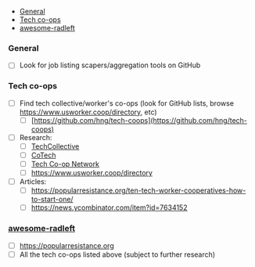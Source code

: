 - [General](#general)
- [Tech co-ops](#tech-co-ops)
- [awesome-radleft](#awesome-radleft)

### General

- [ ] Look for job listing scapers/aggregation tools on GitHub

### Tech co-ops

- [ ] Find tech collective/worker's co-ops (look for GitHub lists, browse
      https://www.usworker.coop/directory, etc)
  - [ ] [https://github.com/hng/tech-coops](https://github.com/hng/tech-coops)
- [ ] Research:
  - [ ] [TechCollective](https://techcollective.com)
  - [ ] [CoTech](https://www.coops.tech/about)
  - [ ] [Tech Co-op Network](https://www.techworker.coop/)
  - [ ] https://www.usworker.coop/directory
- [ ] Articles:
  - [ ] https://popularresistance.org/ten-tech-worker-cooperatives-how-to-start-one/
  - [ ] https://news.ycombinator.com/item?id=7634152

### [awesome-radleft](awesome-radleft.md)

- [ ] https://popularresistance.org
- [ ] All the tech co-ops listed above (subject to further research)
